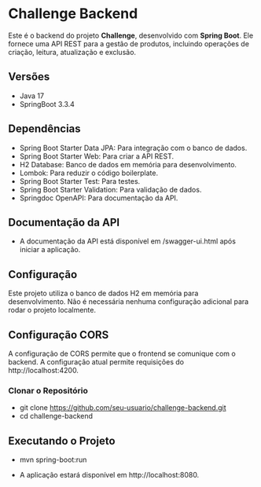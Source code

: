 # Challenge Backend

Este é o backend do projeto **Challenge**, desenvolvido com **Spring Boot**. Ele fornece uma API REST para a gestão de produtos, incluindo operações de criação, leitura, atualização e exclusão.

## Versões

- Java 17
- SpringBoot 3.3.4

## Dependências

- Spring Boot Starter Data JPA: Para integração com o banco de dados.
- Spring Boot Starter Web: Para criar a API REST.
- H2 Database: Banco de dados em memória para desenvolvimento.
- Lombok: Para reduzir o código boilerplate.
- Spring Boot Starter Test: Para testes.
- Spring Boot Starter Validation: Para validação de dados.
- Springdoc OpenAPI: Para documentação da API.

## Documentação da API

- A documentação da API está disponível em /swagger-ui.html após iniciar a aplicação.

## Configuração

Este projeto utiliza o banco de dados H2 em memória para desenvolvimento. Não é necessária nenhuma configuração adicional para rodar o projeto localmente.

## Configuração CORS

A configuração de CORS permite que o frontend se comunique com o backend. A configuração atual permite requisições do http://localhost:4200.

### Clonar o Repositório

- git clone https://github.com/seu-usuario/challenge-backend.git
- cd challenge-backend

## Executando o Projeto

- mvn spring-boot:run

- A aplicação estará disponível em http://localhost:8080.




